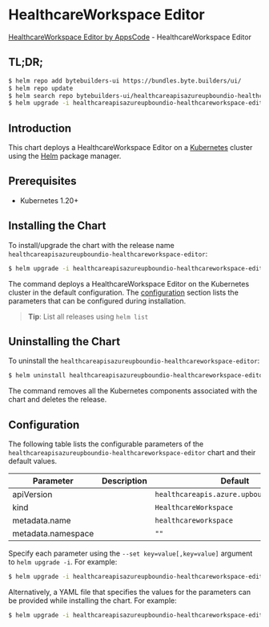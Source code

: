 # HealthcareWorkspace Editor

[HealthcareWorkspace Editor by AppsCode](https://byte.builders) - HealthcareWorkspace Editor

## TL;DR;

```bash
$ helm repo add bytebuilders-ui https://bundles.byte.builders/ui/
$ helm repo update
$ helm search repo bytebuilders-ui/healthcareapisazureupboundio-healthcareworkspace-editor --version=v0.4.18
$ helm upgrade -i healthcareapisazureupboundio-healthcareworkspace-editor bytebuilders-ui/healthcareapisazureupboundio-healthcareworkspace-editor -n default --create-namespace --version=v0.4.18
```

## Introduction

This chart deploys a HealthcareWorkspace Editor on a [Kubernetes](http://kubernetes.io) cluster using the [Helm](https://helm.sh) package manager.

## Prerequisites

- Kubernetes 1.20+

## Installing the Chart

To install/upgrade the chart with the release name `healthcareapisazureupboundio-healthcareworkspace-editor`:

```bash
$ helm upgrade -i healthcareapisazureupboundio-healthcareworkspace-editor bytebuilders-ui/healthcareapisazureupboundio-healthcareworkspace-editor -n default --create-namespace --version=v0.4.18
```

The command deploys a HealthcareWorkspace Editor on the Kubernetes cluster in the default configuration. The [configuration](#configuration) section lists the parameters that can be configured during installation.

> **Tip**: List all releases using `helm list`

## Uninstalling the Chart

To uninstall the `healthcareapisazureupboundio-healthcareworkspace-editor`:

```bash
$ helm uninstall healthcareapisazureupboundio-healthcareworkspace-editor -n default
```

The command removes all the Kubernetes components associated with the chart and deletes the release.

## Configuration

The following table lists the configurable parameters of the `healthcareapisazureupboundio-healthcareworkspace-editor` chart and their default values.

|     Parameter      | Description |                       Default                        |
|--------------------|-------------|------------------------------------------------------|
| apiVersion         |             | <code>healthcareapis.azure.upbound.io/v1beta1</code> |
| kind               |             | <code>HealthcareWorkspace</code>                     |
| metadata.name      |             | <code>healthcareworkspace</code>                     |
| metadata.namespace |             | <code>""</code>                                      |


Specify each parameter using the `--set key=value[,key=value]` argument to `helm upgrade -i`. For example:

```bash
$ helm upgrade -i healthcareapisazureupboundio-healthcareworkspace-editor bytebuilders-ui/healthcareapisazureupboundio-healthcareworkspace-editor -n default --create-namespace --version=v0.4.18 --set apiVersion=healthcareapis.azure.upbound.io/v1beta1
```

Alternatively, a YAML file that specifies the values for the parameters can be provided while
installing the chart. For example:

```bash
$ helm upgrade -i healthcareapisazureupboundio-healthcareworkspace-editor bytebuilders-ui/healthcareapisazureupboundio-healthcareworkspace-editor -n default --create-namespace --version=v0.4.18 --values values.yaml
```
